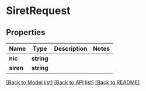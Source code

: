 # SiretRequest

## Properties
Name | Type | Description | Notes
------------ | ------------- | ------------- | -------------
**nic** | **string** |  | 
**siren** | **string** |  | 

[[Back to Model list]](../../README.md#documentation-for-models) [[Back to API list]](../../README.md#documentation-for-api-endpoints) [[Back to README]](../../README.md)

